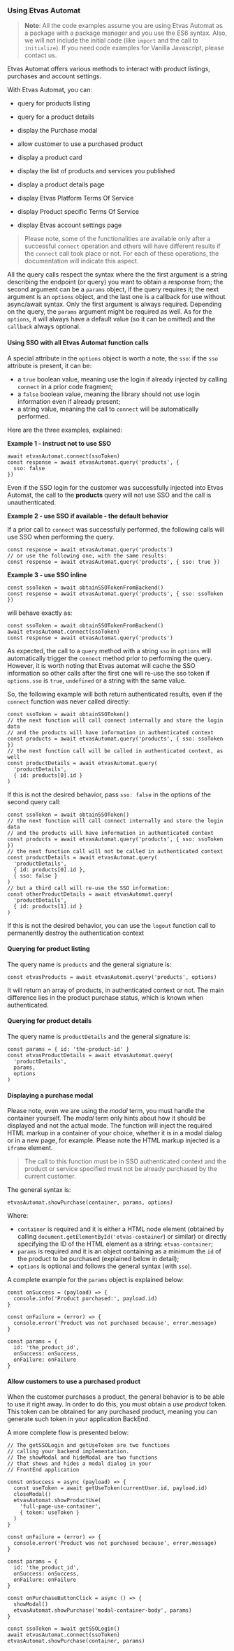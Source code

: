 ### Using Etvas Automat

> **Note**: All the code examples assume you are using Etvas Automat as a package with a package manager and you use the ES6 syntax. Also, we will not include the initial code (like `import` and the call to `initialize`). If you need code examples for Vanilla Javascript, please contact us.

Etvas Automat offers various methods to interact with product listings, purchases and account settings.

With Etvas Automat, you can:

- query for products listing
- query for a product details
- display the Purchase modal
- allow customer to use a purchased product

- display a product card
- display the list of products and services you published
- display a product details page
- display Etvas Platform Terms Of Service
- display Product specific Terms Of Service
- display Etvas account settings page

> Please note, some of the functionalities are available only after a successful `connect` operation and others will have different results if the `connect` call took place or not. For each of these operations, the documentation will indicate this aspect.

All the query calls respect the syntax where the the first argument is a string describing the endpoint (or query) you want to obtain a response from; the second argument can be a `params` object, if the query requires it; the next argument is an `options` object, and the last one is a callback for use without async/await syntax. Only the first argument is always required. Depending on the query, the `params` argument might be required as well. As for the `options`, it will always have a default value (so it can be omitted) and the `callback` always optional.

#### Using SSO with all Etvas Automat function calls

A special attribute in the `options` object is worth a note, the `sso`: if the `sso` attribute is present, it can be:

- a `true` boolean value, meaning use the login if already injected by calling `connect` in a prior code fragment;
- a `false` boolean value, meaning the library should not use login information even if already present;
- a string value, meaning the call to `connect` will be automatically performed.

Here are the three examples, explained:

**Example 1 - instruct not to use SSO**

```
await etvasAutomat.connect(ssoToken)
const response = await etvasAutomat.query('products', {
  sso: false
})
```

Even if the SSO login for the customer was successfully injected into Etvas Automat, the call to the **products** query will not use SSO and the call is unauthenticated.

**Example 2 - use SSO if available - the default behavior**

If a prior call to `connect` was successfully performed, the following calls will use SSO when performing the query.

```
const response = await etvasAutomat.query('products')
// or use the following one, with the same results:
const response = await etvasAutomat.query('products', { sso: true })
```

**Example 3 - use SSO inline**

```
const ssoToken = await obtainSSOTokenFromBackend()
const response = await etvasAutomat.query('products', { sso: ssoToken })
```

will behave exactly as:

```
const ssoToken = await obtainSSOTokenFromBackend()
await etvasAutomat.connect(ssoToken)
const response = await etvasAutomat.query('products')
```

As expected, the call to a `query` method with a string `sso` in `options` will automatically trigger the `connect` method prior to performing the query. However, it is worth noting that Etvas automat will cache the SSO information so other calls after the first one will re-use the sso token if `options.sso` is `true`, `undefined` or a string with the same value.

So, the following example will both return authenticated results, even if the `connect` function was never called directly:

```
const ssoToken = await obtainSSOToken()
// the next function will call connect internally and store the login data
// and the products will have information in authenticated context
const products = await etvasAutomat.query('products', { sso: ssoToken })
// the next function call will be called in authenticated context, as well
const productDetails = await etvasAutomat.query(
  'productDetails',
  { id: products[0].id }
)
```

If this is not the desired behavior, pass `sso: false` in the options of the second query call:

```
const ssoToken = await obtainSSOToken()
// the next function will call connect internally and store the login data
// and the products will have information in authenticated context
const products = await etvasAutomat.query('products', { sso: ssoToken })
// the next function call will not be called in authenticated context
const productDetails = await etvasAutomat.query(
  'productDetails',
  { id: products[0].id },
  { sso: false }
)
// but a third call will re-use the SSO information:
const otherProductDetails = await etvasAutomat.query(
  'productDetails',
  { id: products[1].id }
)
```

If this is not the desired behavior, you can use the `logout` function call to permanently destroy the authentication context

#### Querying for product listing

The query name is `products` and the general signature is:

```
const etvasProducts = await etvasAutomat.query('products', options)
```

It will return an array of products, in authenticated context or not. The main difference lies in the product purchase status, which is known when authenticated.

#### Querying for product details

The query name is `productDetails` and the general signature is:

```
const params = { id: 'the-product-id' }
const etvasProductDetails = await etvasAutomat.query(
  'productDetails',
  params,
  options
)
```

#### Displaying a purchase modal

Please note, even we are using the _modal_ term, you must handle the container yourself. The _modal_ term only hints about how it should be displayed and not the actual mode. The function will inject the required HTML markup in a container of your choice, whether it is in a modal dialog or in a new page, for example. Please note the HTML markup injected is a `iframe` element.

> The call to this function must be in SSO authenticated context and the product or service specified must not be already purchased by the current customer.

The general syntax is:

```
etvasAutomat.showPurchase(container, params, options)
```

Where:

- `container` is required and it is either a HTML node element (obtained by calling `document.getElementById('etvas-container`) or similar) or directly specifying the ID of the HTML element as a string: `etvas-container`;
- `params` is required and it is an object containing as a minimum the `id` of the product to be purchased (explained below in detail);
- `options` is optional and follows the general syntax (with `sso`).

A complete example for the `params` object is explained below:

```
const onSuccess = (payload) => {
  console.info('Product purchased:', payload.id)
}

const onFailure = (error) => {
  console.error('Product was not purchased because', error.message)
}

const params = {
  id: 'the_product_id',
  onSuccess: onSuccess,
  onFailure: onFailure
}
```

#### Allow customers to use a purchased product

When the customer purchases a product, the general behavior is to be able to use it right away. In order to do this, you must obtain a _use product_ token. This token can be obtained for any purchased product, meaning you can generate such token in your application BackEnd.

A more complete flow is presented below:

```
// The getSSOLogin and getUseToken are two functions
// calling your backend implementation.
// The showModal and hideModal are two functions
// that shows and hides a modal dialog in your
// FrontEnd application

const onSuccess = async (payload) => {
  const useToken = await getUseToken(currentUser.id, payload.id)
  closeModal()
  etvasAutomat.showProductUse(
    'full-page-use-container',
    { token: useToken }
  )
}

const onFailure = (error) => {
  console.error('Product was not purchased because', error.message)
}

const params = {
  id: 'the_product_id',
  onSuccess: onSuccess,
  onFailure: onFailure
}

const onPurchaseButtonClick = async () => {
  showModal()
  etvasAutomat.showPurchase('modal-container-body', params)
}

const ssoToken = await getSSOLogin()
await etvasAutomat.connect(ssoToken)
etvasAutomat.showPurchase(container, params)
```
